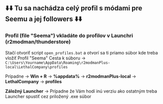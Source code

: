 ## ⬇️⬇️ Tu sa nachádza celý profil s módami pre Seemu a jej followers ⬇️⬇️


### Profil (file "Seema") vkladáte do profilov v Launchri (r2modman/thunderstore)
Stačí otvoriť script ```open_profiles.bat``` a otvorí sa ti priamo súbor kde treba vložiť Profil "Seema"
Cesta k súboru -> ```C:\Users\Yourname\AppData\Roaming\r2modmanPlus-local\LethalCompany\profiles```

Prípadne -> **Win + R** -> **%appdata%** -> **r2modmanPlus-local** -> **LethalCompany** -> **profiles**

**Záložný Launcher** -> Prípadne že Vám hodí inú verziu ako ostatným treba Launcher spustiť cez priložený .exe súbor